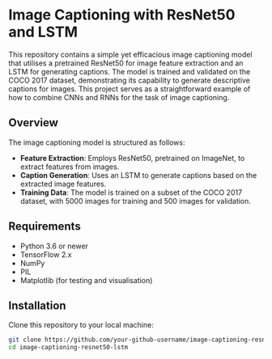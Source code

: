 # Image Captioning with ResNet50 and LSTM

This repository contains a simple yet efficacious image captioning model that utilises a pretrained ResNet50 for image feature extraction and an LSTM for generating captions. The model is trained and validated on the COCO 2017 dataset, demonstrating its capability to generate descriptive captions for images. This project serves as a straightforward example of how to combine CNNs and RNNs for the task of image captioning.

## Overview

The image captioning model is structured as follows:
- **Feature Extraction**: Employs ResNet50, pretrained on ImageNet, to extract features from images.
- **Caption Generation**: Uses an LSTM to generate captions based on the extracted image features.
- **Training Data**: The model is trained on a subset of the COCO 2017 dataset, with 5000 images for training and 500 images for validation.

## Requirements

- Python 3.6 or newer
- TensorFlow 2.x
- NumPy
- PIL
- Matplotlib (for testing and visualisation)

## Installation

Clone this repository to your local machine:

```bash
git clone https://github.com/your-github-username/image-captioning-resnet50-lstm.git
cd image-captioning-resnet50-lstm
